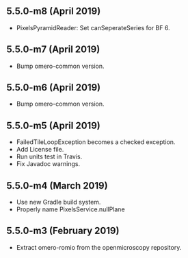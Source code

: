 5.5.0-m8 (April 2019)
---------------------

- PixelsPyramidReader: Set canSeperateSeries for BF 6.

5.5.0-m7 (April 2019)
---------------------

- Bump omero-common version.

5.5.0-m6 (April 2019)
---------------------

- Bump omero-common version.

5.5.0-m5 (April 2019)
---------------------

- FailedTileLoopException becomes a checked exception.
- Add License file.
- Run units test in Travis.
- Fix Javadoc warnings.

5.5.0-m4 (March 2019)
---------------------

- Use new Gradle build system.
- Properly name PixelsService.nullPlane

5.5.0-m3 (February 2019)
------------------------

- Extract omero-romio from the openmicroscopy repository.
